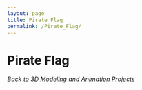 ```yaml
---
layout: page
title: Pirate Flag
permalink: /Pirate_Flag/
---
```

# Pirate Flag

[*Back to 3D Modeling and Animation Projects*]({{site.baseurl}}/Modeling_and_Animation/)